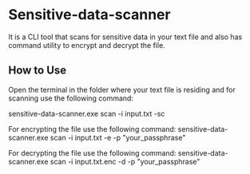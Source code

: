 
# Sensitive-data-scanner 

It is a CLI tool that scans for sensitive data in your text file and also has command utility to encrypt and decrypt the file. 


## How to Use
Open the terminal in the folder where your text file is residing and for scanning use the following command:

sensitive-data-scanner.exe scan -i input.txt -sc

For encrypting the file use the following command:
sensitive-data-scanner.exe scan -i input.txt -e -p "your_passphrase"

For decrypting the file use the following command:
sensitive-data-scanner.exe scan -i input.txt.enc -d -p "your_passphrase"

